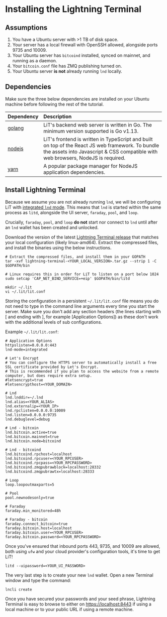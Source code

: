 # Installing the Lightning Terminal

## Assumptions

1. You have a Ubuntu server with &gt;1 TB of disk space.
2. Your server has a local firewall with OpenSSH allowed, alongside ports 9735 and 10009.
3. Your Ubuntu server has `bitcoind` installed, synced on mainnet, and running as a daemon.
4. Your `bitcoin.conf` file has ZMQ publishing turned on.
5. Your Ubuntu server **is not** already running `lnd` locally.

## Dependencies

Make sure the three below dependencies are installed on your Ubuntu machine before following the rest of the tutorial.

| Dependency | Description |
| :--- | :--- |
| [golang](https://golang.org/doc/install) | LiT's backend web server is written in Go. The minimum version supported is Go v1.13. |
| [nodejs](https://nodejs.org/en/download/) | LiT's frontend is written in TypeScript and built on top of the React JS web framework. To bundle the assets into Javascript & CSS compatible with web browsers, NodeJS is required. |
| [yarn](https://classic.yarnpkg.com/en/docs/install) | A popular package manager for NodeJS application dependencies. |

## Install Lightning Terminal

Because we assume you are not already running `lnd`, we will be configuring LiT with [integrated `lnd` mode](https://github.com/lightninglabs/lightning-terminal/blob/master/doc/config-lnd-integrated.md). This means that `lnd` is started within the same process as `litd`, alongside the UI server, `faraday`, `pool`, and `loop`.

Crucially, `faraday`, `pool`, and `loop` **do not** start nor connect to `lnd` until after an `lnd` wallet has been created and unlocked.

Download the version of the latest [Lightning Terminal release](https://github.com/lightninglabs/lightning-terminal/releases/latest) that matches your local configuration \(likely linux-amd64\). Extract the compressed files, and install the binaries using the below instructions.

```text
# Extract the compressed files, and install them in your GOPATH
tar -xvf lightning-terminal-<YOUR_LOCAL_VERSION>.tar.gz --strip 1 -C $GOPATH/bin

# Linux requires this in order for LiT to listen on a port below 1024
sudo setcap 'CAP_NET_BIND_SERVICE=+eip' $GOPATH/bin/litd

mkdir ~/.lit
vi ~/.lit/lit.conf
```

Storing the configuration in a persistent `~/.lit/lit.conf` file means you do not need to type in the command line arguments every time you start the server. Make sure you don't add any section headers \(the lines starting with \[ and ending with \], for example \[Application Options\]\) as these don't work with the additional levels of sub configurations.

Example `~/.lit/lit.conf`:

```text
# Application Options
httpslisten=0.0.0.0:443
lnd-mode=integrated

# Let's Encrypt
# You can configure the HTTPS server to automatically install a free SSL certificate provided by Let's Encrypt. 
# This is recommended if you plan to access the website from a remote computer, but does require extra setup.
#letsencrypt=true
#letsencrypthost=<YOUR_DOMAIN>

# Lnd
lnd.lnddir=~/.lnd
lnd.alias=<YOUR_ALIAS>
lnd.externalip=<YOUR_IP>
lnd.rpclisten=0.0.0.0:10009
lnd.listen=0.0.0.0:9735
lnd.debuglevel=debug

# Lnd - bitcoin
lnd.bitcoin.active=true
lnd.bitcoin.mainnet=true
lnd.bitcoin.node=bitcoind

# Lnd - bitcoind
lnd.bitcoind.rpchost=localhost
lnd.bitcoind.rpcuser=<YOUR_RPCUSER>
lnd.bitcoind.rpcpass=<YOUR_RPCPASSWORD>
lnd.bitcoind.zmqpubrawblock=localhost:28332
lnd.bitcoind.zmqpubrawtx=localhost:28333

# Loop
loop.loopoutmaxparts=5

# Pool
pool.newnodesonly=true

# Faraday
faraday.min_monitored=48h

# Faraday - bitcoin
faraday.connect_bitcoin=true
faraday.bitcoin.host=localhost
faraday.bitcoin.user=<YOUR_RPCUSER>
faraday.bitcoin.password=<YOUR_RPCPASSWORD>
```

Once you've ensured that inbound ports 443, 9735, and 10009 are allowed, both using `ufw` and your cloud provider's configuration tools, it's time to get LiT!

`litd --uipassword=<YOUR_UI_PASSWORD>`

The very last step is to create your new `lnd` wallet. Open a new Terminal window and type the command:

`lncli create`

Once you have secured your passwords and your seed phrase, Lightning Terminal is easy to browse to either on [https://localhost:8443](https://localhost:8443) if using a local machine or to your public URL if using a remote machine.

